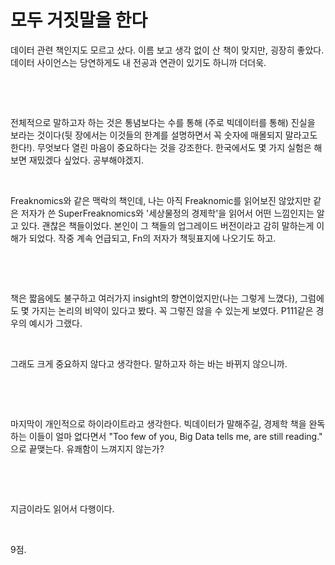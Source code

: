 # 모두 거짓말을 한다

데이터 관련 책인지도 모르고 샀다. 이름 보고 생각 없이 산 책이 맞지만, 굉장히 좋았다. 데이터 사이언스는 당연하게도 내 전공과 연관이 있기도 하니까 더더욱.

​

​

전체적으로 말하고자 하는 것은 통념보다는 수를 통해 (주로 빅데이터를 통해) 진실을 보라는 것이다(뒷 장에서는 이것들의 한계를 설명하면서 꼭 숫자에 매몰되지 말라고도 한다!). 무엇보다 열린 마음이 중요하다는 것을 강조한다. 한국에서도 몇 가지 실험은 해보면 재밌겠다 싶었다. 공부해야겠지.

​

Freaknomics와 같은 맥락의 책인데, 나는 아직 Freaknomic를 읽어보진 않았지만 같은 저자가 쓴 SuperFreaknomics와 '세상물정의 경제학'을 읽어서 어떤 느낌인지는 알고 있다. 괜찮은 책들이었다. 본인이 그 책들의 업그레이드 버전이라고 감히 말하는게 이해가 되었다. 작중 계속 언급되고, Fn의 저자가 책뒷표지에 나오기도 하고.

​

​

책은 짧음에도 불구하고 여러가지 insight의 향연이었지만(나는 그렇게 느꼈다), 그럼에도 몇 가지는 논리의 비약이 있다고 봤다. 꼭 그렇진 않을 수 있는게 보였다. P111같은 경우의 예시가 그랬다.

​

그래도 크게 중요하지 않다고 생각한다. 말하고자 하는 바는 바뀌지 않으니까.

​

​

마지막이 개인적으로 하이라이트라고 생각한다. 빅데이터가 말해주길, 경제학 책을 완독하는 이들이 얼마 없다면서 "Too few of you, Big Data tells me, are still reading." 으로 끝맺는다. 유쾌함이 느껴지지 않는가?

​

​

지금이라도 읽어서 다행이다.

​

9점.